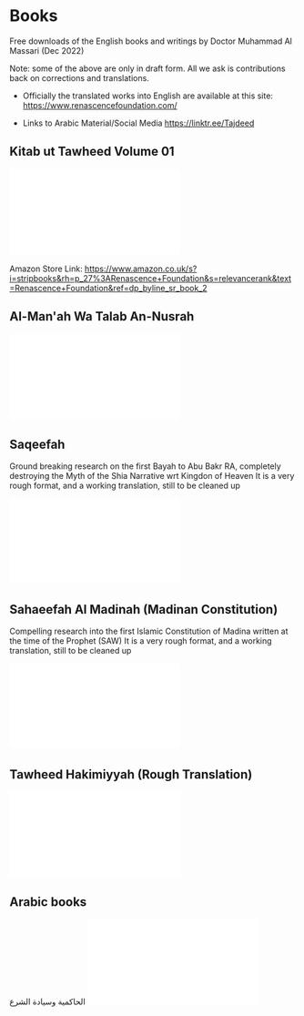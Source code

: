 

# Books

Free downloads of the English books and writings by Doctor Muhammad Al Massari (Dec 2022)

Note: some of the above are only in draft form. All we ask is contributions back on corrections and translations.

- Officially the translated works into English are available at this site: https://www.renascencefoundation.com/

- Links to Arabic Material/Social Media https://linktr.ee/Tajdeed

## Kitab ut Tawheed Volume 01
![Kitab ut Tawheed Volume 01](Kitab_utTawheed-Vol-(01)-English-Final_Proof.pdf)

Amazon Store Link:  https://www.amazon.co.uk/s?i=stripbooks&rh=p_27%3ARenascence+Foundation&s=relevancerank&text=Renascence+Foundation&ref=dp_byline_sr_book_2

## Al-Man'ah Wa Talab An-Nusrah
![Al-Man'ah Wa Talab An-Nusrah](Al-Man'ah%20Wa%20Talab%20An-Nusrah-FINAL.pdf)

## Saqeefah

Ground breaking research on the first Bayah to Abu Bakr RA, completely destroying the Myth of the Shia Narrative wrt Kingdon of Heaven
It is a very rough format, and a working translation, still to be cleaned up

![Saqeefah](Saqeefah%20-%20English-RoughTranslation-2022.pdf)

## Sahaeefah Al Madinah (Madinan Constitution)

Compelling research into the first Islamic Constitution of Madina written at the time of the Prophet (SAW)
It is a very rough format, and a working translation, still to be cleaned up

![Sahaeefah Al Madinah](Saheefah%20-%20(MadinaConstitution)%20-%20Draft.pdf)

## Tawheed Hakimiyyah (Rough Translation)

![Tawheed Hakimiyyah (Rough Translation)](Al-Haakimiyah%20Wa%20Siyaadat%20ush-Shar%E2%80%99i%20-%20ROUGH%20TRANSLATION.pdf)



## Arabic books
الحاكمية وسيادة الشرع
![Arabic books](الحاكمية%20وسيادة%20الشرع.pdf)




